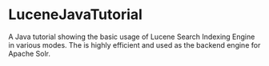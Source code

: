 # LuceneJavaTutorial
A Java tutorial showing the basic usage of Lucene Search Indexing Engine in various modes. The is highly efficient and used as the backend engine for Apache Solr.
